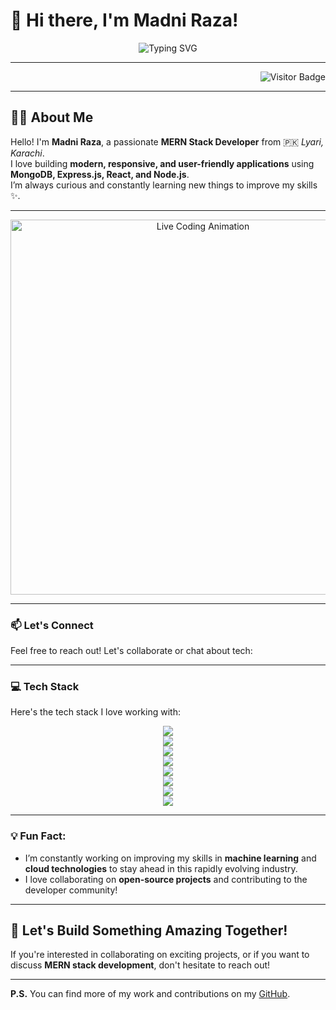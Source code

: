 # 👋 Hi there, I'm Madni Raza!  

<!-- 🎉 Welcome Banner with Typing Effect -->
<p align="center">
  <img src="https://readme-typing-svg.herokuapp.com?font=Fira+Code&weight=600&size=25&pause=1000&color=00FFFF&center=true&vCenter=true&width=600&lines=Hey+There!+I'm+Madni Raza+👋;MERN+Stack+Developer+🚀;Love+to+Build+Modern+Apps+💻;Always+Learning+%26+Improving+✨" alt="Typing SVG" />
</p>

---

<p align="right">
  <img src="https://komarev.com/ghpvc/?username=madiraza12&label=Profile+Views&color=00FFFF&style=for-the-badge" alt="Visitor Badge"/>
</p>

---

## 👨‍💻 About Me  

Hello! I'm **Madni Raza**, a passionate **MERN Stack Developer** from 🇵🇰 *Lyari, Karachi*.  
I love building **modern, responsive, and user-friendly applications** using **MongoDB, Express.js, React, and Node.js**.  
I’m always curious and constantly learning new things to improve my skills ✨.

---

<!-- 🧑‍💻 Live Coding Animation -->
<p align="center">
  <img src="https://raw.githubusercontent.com/abhisheknaiidu/abhisheknaiidu/master/code.gif" alt="Live Coding Animation" width="600"/>
</p>

---

### 📫 Let's Connect

Feel free to reach out! Let's collaborate or chat about tech:


---

### 💻 Tech Stack  

Here's the tech stack I love working with:

<p align="center">
  <img src="https://skillicons.dev/icons?i=js,python,nodejs,typescript,aws,docker" /><br/>
  <img src="https://skillicons.dev/icons?i=mongodb,expressjs,react,linux,nextjs,flask" /><br/>
  <img src="https://skillicons.dev/icons?i=nestjs,git,mysql,postgres,nginx,fastapi" /><br/>
  <img src="https://skillicons.dev/icons?i=react,django,firebase,redux,supabase,googlecloud" /><br/>
  <img src="https://skillicons.dev/icons?i=github,electron,graphql,prisma,tailwind,threejs" /><br/>
  <img src="https://skillicons.dev/icons?i=sass,vite,jest,postman,appwrite,vercel" /><br/>
  <img src="https://skillicons.dev/icons?i=npm,yarn,figma,bootstrap,html,css" /><br/>
  <img src="https://skillicons.dev/icons?i=photoshop,netlify,jquery" />
</p>

---


### 💡 Fun Fact:

- I’m constantly working on improving my skills in **machine learning** and **cloud technologies** to stay ahead in this rapidly evolving industry.
- I love collaborating on **open-source projects** and contributing to the developer community!

---

## 🎯 Let's Build Something Amazing Together!

If you're interested in collaborating on exciting projects, or if you want to discuss **MERN stack development**, don't hesitate to reach out!

---

**P.S.** You can find more of my work and contributions on my [GitHub](https://github.com/madiraza12).
